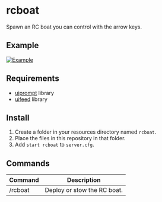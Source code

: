 # rcboat

Spawn an RC boat you can control with the arrow keys.

## Example

[![Example](https://i.imgur.com/LEfV6hom.jpg)](https://imgur.com/LEfV6ho)

## Requirements

- [uiprompt](https://github.com/kibook/redm-uiprompt) library
- [uifeed](https://github.com/kibook/redm-uifeed) library

## Install

1. Create a folder in your resources directory named `rcboat`.
2. Place the files in this repository in that folder.
3. Add `start rcboat` to `server.cfg`.

## Commands

| Command | Description                 |
|---------|-----------------------------|
| /rcboat | Deploy or stow the RC boat. |
